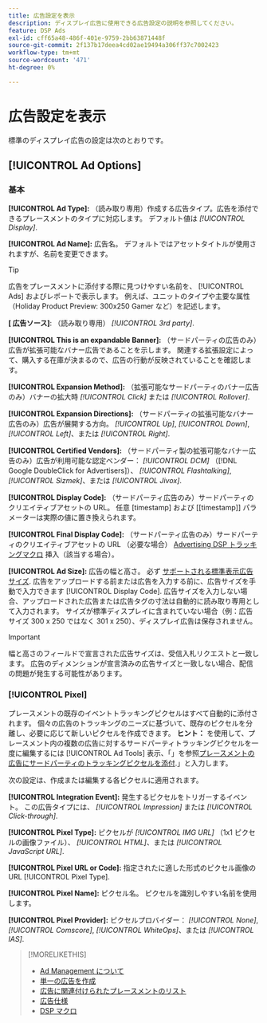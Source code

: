 ```yaml
---
title: 広告設定を表示
description: ディスプレイ広告に使用できる広告設定の説明を参照してください。
feature: DSP Ads
exl-id: cff65a48-486f-401e-9759-2bb63871448f
source-git-commit: 2f137b17deea4cd02ae19494a306ff37c7002423
workflow-type: tm+mt
source-wordcount: '471'
ht-degree: 0%

---
```


# 広告設定を表示

標準のディスプレイ広告の設定は次のとおりです。

## [!UICONTROL Ad Options]

### 基本

**[!UICONTROL Ad Type]:** （読み取り専用）作成する広告タイプ。広告を添付できるプレースメントのタイプに対応します。 デフォルト値は *[!UICONTROL Display]*.

**[!UICONTROL Ad Name]:** 広告名。 デフォルトではアセットタイトルが使用されますが、名前を変更できます。

>[!TIP]
>
> 広告をプレースメントに添付する際に見つけやすい名前を、 [!UICONTROL Ads] およびレポートで表示します。 例えば、ユニットのタイプや主要な属性（Holiday Product Preview: 300x250 Gamer など）を記述します。

**\[ 広告ソース\]**: （読み取り専用） *[!UICONTROL 3rd party]*.

**[!UICONTROL This is an expandable Banner]:** （サードパーティの広告のみ）広告が拡張可能なバナー広告であることを示します。 関連する拡張設定によって、購入する在庫が決まるので、広告の行動が反映されていることを確認します。

**[!UICONTROL Expansion Method]:** （拡張可能なサードパーティのバナー広告のみ）バナーの拡大時 *[!UICONTROL Click]* または *[!UICONTROL Rollover]*.

**[!UICONTROL Expansion Directions]:** （サードパーティの拡張可能なバナー広告のみ）広告が展開する方向。 *[!UICONTROL Up]*, *[!UICONTROL Down]*, *[!UICONTROL Left]*、または *[!UICONTROL Right]*.

**[!UICONTROL Certified Vendors]:** （サードパーティ製の拡張可能なバナー広告のみ）広告が利用可能な認定ベンダー： *[!UICONTROL DCM]* （[!DNL Google DoubleClick for Advertisers]）、 *[!UICONTROL Flashtalking]*, *[!UICONTROL Sizmek]*、または *[!UICONTROL Jivox]*.

**[!UICONTROL Display Code]:** （サードパーティ広告のみ）サードパーティのクリエイティブアセットの URL。 任意 [timestamp] および [[timestamp]] パラメーターは実際の値に置き換えられます。

**[!UICONTROL Final Display Code]:** （サードパーティ広告のみ）サードパーティのクリエイティブアセットの URL （必要な場合） [Advertising DSP トラッキングマクロ](/help/dsp/campaign-management/macros.md) 挿入（該当する場合）。

**[!UICONTROL Ad Size]:** 広告の幅と高さ。 必ず [サポートされる標準表示広告サイズ](ad-specs.md). 広告をアップロードする前または広告を入力する前に、広告サイズを手動で入力できます [!UICONTROL Display Code]. 広告サイズを入力しない場合、アップロードされた広告または広告タグの寸法は自動的に読み取り専用として入力されます。 サイズが標準ディスプレイに含まれていない場合（例：広告サイズ 300 x 250 ではなく 301 x 250）、ディスプレイ広告は保存されません。

>[!IMPORTANT]
>
> 幅と高さのフィールドで宣言された広告サイズは、受信入札リクエストと一致します。 広告のディメンションが宣言済みの広告サイズと一致しない場合、配信の問題が発生する可能性があります。

### [!UICONTROL Pixel]

プレースメントの既存のイベントトラッキングピクセルはすべて自動的に添付されます。 個々の広告のトラッキングのニーズに基づいて、既存のピクセルを分離し、必要に応じて新しいピクセルを作成できます。 **ヒント：** を使用して、プレースメント内の複数の広告に対するサードパーティトラッキングピクセルを一度に編集するには [!UICONTROL Ad Tools] 表示、「」を参照[プレースメントの広告にサードパーティのトラッキングピクセルを添付](/help/dsp/campaign-management/ads/ad-attach-to-placement.md#attach-pixels-ads).」と入力します。

次の設定は、作成または編集する各ピクセルに適用されます。

**[!UICONTROL Integration Event]:** 発生するピクセルをトリガーするイベント。 この広告タイプには、 *[!UICONTROL Impression]* または *[!UICONTROL Click-through]*.

**[!UICONTROL Pixel Type]:** ピクセルが *[!UICONTROL IMG URL]* （1x1 ピクセルの画像ファイル）、 *[!UICONTROL HTML]*、または *[!UICONTROL JavaScript URL]*.

**[!UICONTROL Pixel URL or Code]:** 指定されたに適した形式のピクセル画像の URL [!UICONTROL Pixel Type].

**[!UICONTROL Pixel Name]:** ピクセル名。 ピクセルを識別しやすい名前を使用します。

**[!UICONTROL Pixel Provider]:** ピクセルプロバイダー： *[!UICONTROL None]*, *[!UICONTROL Comscore]*, *[!UICONTROL WhiteOps]*、または *[!UICONTROL IAS]*.

>[!MORELIKETHIS]
>
>* [Ad Management について](ad-about.md)
>* [単一の広告を作成](ad-create.md)
>* [広告に関連付けられたプレースメントのリスト](ad-list-placements.md)
>* [広告仕様](ad-specs.md)
>* [DSP マクロ](/help/dsp/campaign-management/macros.md)
